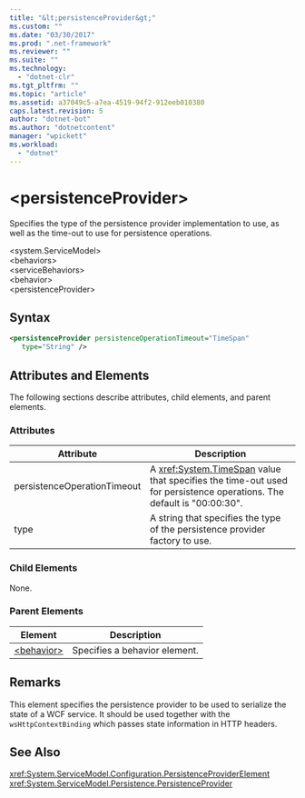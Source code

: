 ```yaml
---
title: "&lt;persistenceProvider&gt;"
ms.custom: ""
ms.date: "03/30/2017"
ms.prod: ".net-framework"
ms.reviewer: ""
ms.suite: ""
ms.technology: 
  - "dotnet-clr"
ms.tgt_pltfrm: ""
ms.topic: "article"
ms.assetid: a37049c5-a7ea-4519-94f2-912eeb010380
caps.latest.revision: 5
author: "dotnet-bot"
ms.author: "dotnetcontent"
manager: "wpickett"
ms.workload: 
  - "dotnet"
---
```

# &lt;persistenceProvider&gt;
Specifies the type of the persistence provider implementation to use, as well as the time-out to use for persistence operations.  
  
 \<system.ServiceModel>  
\<behaviors>  
\<serviceBehaviors>  
\<behavior>  
\<persistenceProvider>  
  
## Syntax  
  
```xml  
<persistenceProvider persistenceOperationTimeout="TimeSpan"  
   type="String" />  
```  
  
## Attributes and Elements  
 The following sections describe attributes, child elements, and parent elements.  
  
### Attributes  
  
|Attribute|Description|  
|---------------|-----------------|  
|persistenceOperationTimeout|A <xref:System.TimeSpan> value that specifies the time-out used for persistence operations. The default is "00:00:30".|  
|type|A string that specifies the type of the persistence provider factory to use.|  
  
### Child Elements  
 None.  
  
### Parent Elements  
  
|Element|Description|  
|-------------|-----------------|  
|[\<behavior>](../../../../../docs/framework/configure-apps/file-schema/wcf/behavior-of-endpointbehaviors.md)|Specifies a behavior element.|  
  
## Remarks  
 This element specifies the persistence provider to be used to serialize the state of a WCF service. It should be used together with the `wsHttpContextBinding` which passes state information in HTTP headers.  
  
## See Also  
 <xref:System.ServiceModel.Configuration.PersistenceProviderElement>  
 <xref:System.ServiceModel.Persistence.PersistenceProvider>
